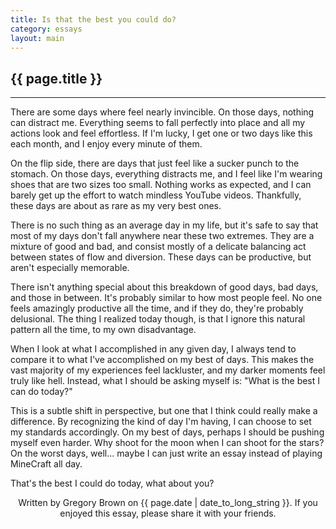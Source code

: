 ```yaml
---
title: Is that the best you could do?
category: essays
layout: main
---
```


## {{ page.title }}

<hr>

There are some days where feel nearly invincible. On those days, nothing can distract me. Everything seems to fall perfectly into place and all my actions look and feel effortless. If I'm lucky, I get one or two days like this each month, and I enjoy every minute of them.

On the flip side, there are days that just feel like a sucker punch to the stomach. On those days, everything distracts me, and I feel like I'm wearing shoes that are two sizes too small. Nothing works as expected, and I can barely get up the effort to watch mindless YouTube videos. Thankfully, these days are about as rare as my very best ones.

There is no such thing as an average day in my life, but it's safe to say that most of my days don't fall anywhere near these two extremes. They are a mixture of good and bad, and consist mostly of a delicate balancing act between states of flow and diversion. These days can be productive, but aren't especially memorable.

There isn't anything special about this breakdown of good days, bad days, and those in between. It's probably similar to how most people feel. No one feels amazingly productive all the time, and if they do, they're probably delusional. The thing I realized today though, is that I ignore this natural pattern all the time, to my own disadvantage.

When I look at what I accomplished in any given day, I always tend to compare it to what I've accomplished on my best of days. This makes the vast majority of my experiences feel lackluster, and my darker moments feel truly like hell. Instead, what I should be asking myself is: "What is the best I can do today?"

This is a subtle shift in perspective, but one that I think could really make a difference. By recognizing the kind of day I'm having, I can choose to set my standards accordingly. On my best of days, perhaps I should be pushing myself even harder. Why shoot for the moon when I can shoot for the stars? On the worst days, well... maybe I can just write an essay instead of playing MineCraft all day.

That's the best I could do today, what about you?

<p style="text-align: center; font-size: 1.0em">Written by Gregory Brown on {{ page.date | date_to_long_string }}. If you enjoyed this essay, please share it with your friends.</p>
